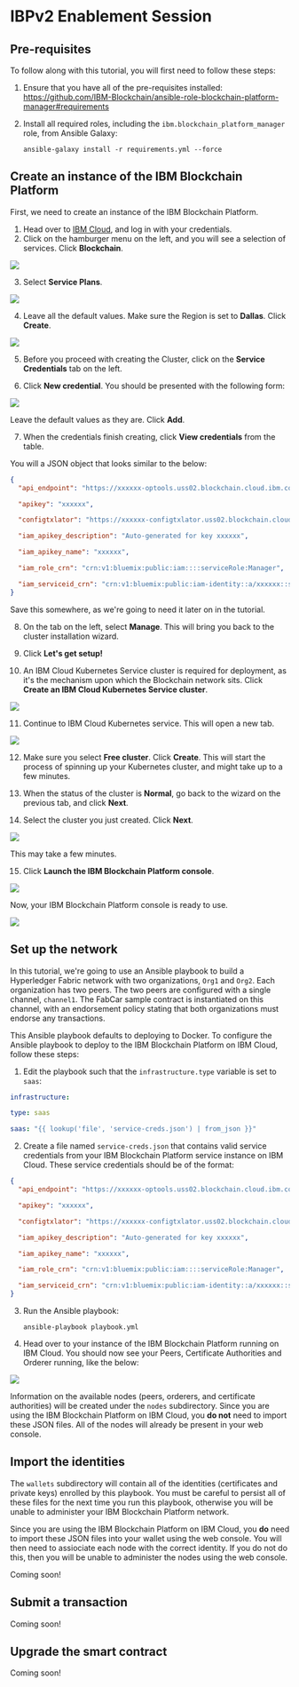 # IBPv2 Enablement Session

## Pre-requisites

To follow along with this tutorial, you will first need to follow these steps:

1. Ensure that you have all of the pre-requisites installed: https://github.com/IBM-Blockchain/ansible-role-blockchain-platform-manager#requirements

2. Install all required roles, including the `ibm.blockchain_platform_manager` role, from Ansible Galaxy:

   `ansible-galaxy install -r requirements.yml --force`

## Create an instance of the IBM Blockchain Platform

First, we need to create an instance of the IBM Blockchain Platform.

1.  Head over to [IBM Cloud](cloud.ibm.com), and log in with your credentials.
2.  Click on the hamburger menu on the left, and you will see a selection of services. Click **Blockchain**.

<img src="./images/Landing-page.png" />

3. Select **Service Plans**.

<img src="./images/ibp.png" />

4. Leave all the default values. Make sure the Region is set to **Dallas**. Click **Create**.

<img src="./images/wizard.png" />

5. Before you proceed with creating the Cluster, click on the **Service Credentials** tab on the left.

6. Click **New credential**. You should be presented with the following form:

<img src="./images/new-credential.png" />

Leave the default values as they are. Click **Add**.

7. When the credentials finish creating, click **View credentials** from the table.

You will a JSON object that looks similar to the below:

```json
{
  "api_endpoint": "https://xxxxxx-optools.uss02.blockchain.cloud.ibm.com",

  "apikey": "xxxxxx",

  "configtxlator": "https://xxxxxx-configtxlator.uss02.blockchain.cloud.ibm.com",

  "iam_apikey_description": "Auto-generated for key xxxxxx",

  "iam_apikey_name": "xxxxxx",

  "iam_role_crn": "crn:v1:bluemix:public:iam::::serviceRole:Manager",

  "iam_serviceid_crn": "crn:v1:bluemix:public:iam-identity::a/xxxxxx::serviceid:ServiceId-xxxxxx"
}
```

Save this somewhere, as we're going to need it later on in the tutorial.

8. On the tab on the left, select **Manage**. This will bring you back to the cluster installation wizard.

9. Click **Let's get setup!**

10. An IBM Cloud Kubernetes Service cluster is required for deployment, as it's the mechanism upon which the Blockchain network sits. Click **Create an IBM Cloud Kubernetes Service cluster**.

<img src="./images/cluster.png" />

11. Continue to IBM Cloud Kubernetes service. This will open a new tab.

<img src="./images/free-cluster.png" />

12. Make sure you select **Free cluster**. Click **Create**. This will start the process of spinning up your Kubernetes cluster, and might take up to a few minutes.

13. When the status of the cluster is **Normal**, go back to the wizard on the previous tab, and click **Next**.

14. Select the cluster you just created. Click **Next**.

<img src="./images/link.png" />

This may take a few minutes.

15. Click **Launch the IBM Blockchain Platform console**.

<img src="./images/launch.png" />

Now, your IBM Blockchain Platform console is ready to use.

<img src="./images/ibp-launched.png" />

## Set up the network

In this tutorial, we're going to use an Ansible playbook to build a Hyperledger Fabric network with two organizations, `Org1` and `Org2`. Each organization has two peers. The two peers are configured with a single channel, `channel1`. The FabCar sample contract is instantiated on this channel, with an endorsement policy stating that both organizations must endorse any transactions.

This Ansible playbook defaults to deploying to Docker. To configure the Ansible playbook to deploy to the IBM Blockchain Platform on IBM Cloud, follow these steps:

1. Edit the playbook such that the `infrastructure.type` variable is set to `saas`:

```yaml
infrastructure:

type: saas

saas: "{{ lookup('file', 'service-creds.json') | from_json }}"
```

2. Create a file named `service-creds.json` that contains valid service credentials from your IBM Blockchain Platform service instance on IBM Cloud. These service credentials should be of the format:

```json
{
  "api_endpoint": "https://xxxxxx-optools.uss02.blockchain.cloud.ibm.com",

  "apikey": "xxxxxx",

  "configtxlator": "https://xxxxxx-configtxlator.uss02.blockchain.cloud.ibm.com",

  "iam_apikey_description": "Auto-generated for key xxxxxx",

  "iam_apikey_name": "xxxxxx",

  "iam_role_crn": "crn:v1:bluemix:public:iam::::serviceRole:Manager",

  "iam_serviceid_crn": "crn:v1:bluemix:public:iam-identity::a/xxxxxx::serviceid:ServiceId-xxxxxx"
}
```

3. Run the Ansible playbook:

   `ansible-playbook playbook.yml`

4. Head over to your instance of the IBM Blockchain Platform running on IBM Cloud. You should now see your Peers, Certificate Authorities and Orderer running, like the below:

<img src="./images/Console.png" />

Information on the available nodes (peers, orderers, and certificate authorities) will be created under the `nodes` subdirectory. Since you are using the IBM Blockchain Platform on IBM Cloud, you **do not** need to import these JSON files. All of the nodes will already be present in your web console.

## Import the identities

The `wallets` subdirectory will contain all of the identities (certificates and private keys) enrolled by this playbook. You must be careful to persist all of these files for the next time you run this playbook, otherwise you will be unable to administer your IBM Blockchain Platform network.

Since you are using the IBM Blockchain Platform on IBM Cloud, you **do** need to import these JSON files into your wallet using the web console. You will then need to assiociate each node with the correct identity. If you do not do this, then you will be unable to administer the nodes using the web console.

Coming soon!

## Submit a transaction

Coming soon!

## Upgrade the smart contract

Coming soon!
